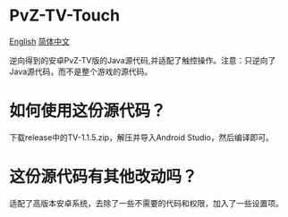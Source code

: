 # PvZ-TV-Touch

[English](https://github.com/moke-offical/PvZ-TV-Touch/blob/main/README-en.md) [简体中文](https://github.com/moke-offical/PvZ-TV-Touch/blob/main/README.md)

逆向得到的安卓PvZ-TV版的Java源代码,并适配了触控操作。注意：只逆向了Java源代码，而不是整个游戏的源代码。

# 如何使用这份源代码？
下载release中的TV-1.1.5.zip，解压并导入Android Studio，然后编译即可。 

# 这份源代码有其他改动吗？
适配了高版本安卓系统，去除了一些不需要的代码和权限，加入了一些设置项。

